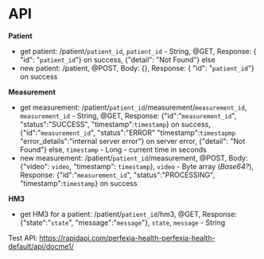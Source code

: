 # API
**Patient**
  - get patient: /patient/`patient_id`, `patient_id` - String, @GET, Response: { "id": "`patient_id`"} on success, {"detail": "Not Found"} else
  - new patient: /patient, @POST, Body: {}, Response: { "id": "`patient_id`"} on success

 **Measurement**
   - get measurement: /patient/`patient_id`/measurement/`measurement_id`, `measurement_id` - String, @GET, Response: {"id":"`measurement_id`", "status":"SUCCESS", "timestamp":`timestamp`} on success, {"id":"`measurement_id`", "status":"ERROR" "timestamp":`timestapmp` "error_details":"internal server error"} on server error, {"detail": "Not Found"} else, `timestamp` - Long - current time in seconds
   - new measurement: /patient/`patient_id`/measurement, @POST, Body: {"video": `video`, "timestamp": `timestamp`}, `video` - Byte array (*Base64?*), Response: {"id":"`measurement_id`", "status":"PROCESSING", "timestamp":`timestamp`} on success
 
 **HM3**
   - get HM3 for a patient: /patient/`patient_id`/hm3, @GET, Response: {"state":"`state`", "message":"`message`"}, `state`, `message` - String
 
 Test API: https://rapidapi.com/perfexia-health-perfexia-health-default/api/docme1/
